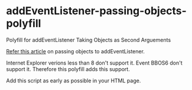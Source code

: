 addEventListener-passing-objects-polyfill
=========================================

Polyfill for addEventListener Taking Objects as Second Arguements

<a href="http://qnimate.com/passing-objects-to-addeventlistener/">Refer this article</a> on passing objects to addEventListener.

Internet Explorer verions less than 8 don't support it. Event BBOS6 don't support it. Therefore this polyfill adds this support.

Add this script as early as possible in your HTML page.
